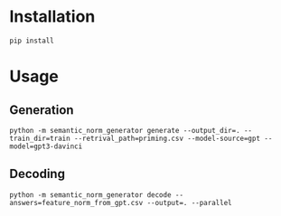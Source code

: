 # Installation
`pip install`

# Usage
## Generation
```
python -m semantic_norm_generator generate --output_dir=. --train_dir=train --retrival_path=priming.csv --model-source=gpt --model=gpt3-davinci
```

## Decoding
```
python -m semantic_norm_generator decode --answers=feature_norm_from_gpt.csv --output=. --parallel
```